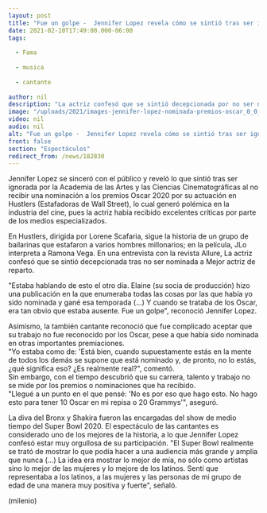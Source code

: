 ```yaml
---
layout: post
title: "Fue un golpe -  Jennifer Lopez revela cómo se sintió tras ser ignorada en los premios Oscar"
date: 2021-02-10T17:49:00.000-06:00
tags:
  
  - Fama
  
  - musica
  
  - cantante
  
author: nil
description: "La actriz confesó que se sintió decepcionada por no ser nominada a los prestigiosos premios por su trabajo en 'Hustlers'. "
image: "/uploads/2021/images-jennifer-lopez-nominada-premios-oscar_0_0_1200_747.jpg"
video: nil
audio: nil
alt: "Fue un golpe -  Jennifer Lopez revela cómo se sintió tras ser ignorada en los premios Oscar"
front: false
section: "Espectáculos"
redirect_from: /news/182830
---
```


Jennifer Lopez se sinceró con el público y reveló lo que sintió tras ser ignorada por la Academia de las Artes y las Ciencias Cinematográficas al no recibir una nominación a los premios Oscar 2020 por su actuación en Hustlers (Estafadoras de Wall Street), lo cual generó polémica en la industria del cine, pues la actriz había recibido excelentes críticas por parte de los medios especializados. 

En Hustlers, dirigida por Lorene Scafaria, sigue la historia de un grupo de bailarinas que estafaron a varios hombres millonarios; en la película, JLo interpreta a Ramona Vega. En una entrevista con la revista Allure, La actriz confesó que se sintió decepcionada tras no ser nominada a Mejor actriz de reparto. 

"Estaba hablando de esto el otro día. Elaine (su socia de producción) hizo una publicación en la que enumeraba todas las cosas por las que había yo sido nominada y gané esa temporada (...) Y cuando se trataba de los Oscar, era tan obvio que estaba ausente. Fue un golpe", reconoció Jennifer Lopez.

Asimismo, la también cantante reconoció que fue complicado aceptar que su trabajo no fue reconocido por los Oscar, pese a que había sido nominada en otras importantes premiaciones.  
"Yo estaba como de: 'Está bien, cuando supuestamente estás en la mente de todos los demás se supone que está nominado y, de pronto, no lo estás, ¿qué significa eso? ¿Es realmente real?", comentó.  
Sin embargo, con el tiempo descubrió que su carrera, talento y trabajo no se mide por los premios o nominaciones que ha recibido.  
"Llegué a un punto en el que pensé: 'No es por eso que hago esto. No hago esto para tener 10 Oscar en mi repisa o 20 Grammys'", aseguró.  

La diva del Bronx y Shakira fueron las encargadas del show de medio tiempo del Super Bowl 2020. El espectáculo de las cantantes es considerado uno de los mejores de la historia, a lo que Jennifer Lopez confesó estar muy orgullosa de su participación. 
"El Super Bowl realmente se trató de mostrar lo que podía hacer a una audiencia más grande y amplia que nunca (...) La idea era mostrar lo mejor de mía, no sólo como artistas sino lo mejor de las mujeres y lo mejore de los latinos. Sentí que representaba a los latinos, a las mujeres y las personas de mi grupo de edad de una manera muy positiva y fuerte", señaló.  

(milenio)